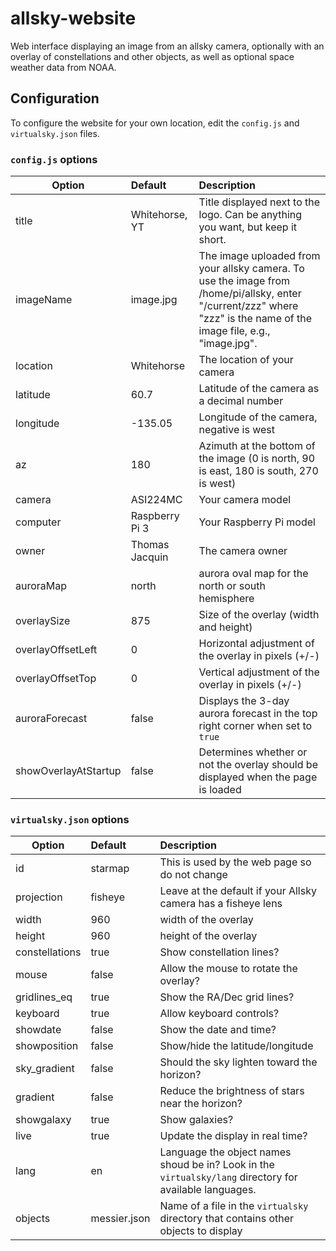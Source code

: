 # allsky-website
Web interface displaying an image from an allsky camera, optionally with an overlay of constellations and other objects, as well as optional space weather data from NOAA.  
  
  

## Configuration

To configure the website for your own location, edit the `config.js` and `virtualsky.json` files.

### `config.js` options

| Option        | Default           | Description  |
| ------------- |:-------------    | :-----|
| title         | Whitehorse, YT    | Title displayed next to the logo.  Can be anything you want, but keep it short. |
| imageName     | image.jpg  | The image uploaded from your allsky camera.  To use the image from /home/pi/allsky, enter "/current/zzz" where "zzz" is the name of the image file, e.g., "image.jpg". |
| location      | Whitehorse        | The location of your camera   |
| latitude      | 60.7              | Latitude of the camera as a decimal number |
| longitude     | -135.05           | Longitude of the camera, negative is west |
| az            | 180               | Azimuth at the bottom of the image (0 is north, 90 is east, 180 is south, 270 is west) |
| camera        | ASI224MC          | Your camera model |
| computer      | Raspberry Pi 3    | Your Raspberry Pi model |
| owner         | Thomas Jacquin    | The camera owner |
| auroraMap     | north             | aurora oval map for the north or south hemisphere |
| overlaySize	| 875               | Size of the overlay (width and height)
| overlayOffsetLeft     | 0             | Horizontal adjustment of the overlay in pixels (+/-) |
| overlayOffsetTop     | 0             | Vertical adjustment of the overlay in pixels (+/-) |
| auroraForecast     | false             | Displays the 3-day aurora forecast in the top right corner when set to `true` |
| showOverlayAtStartup     | false             | Determines whether or not the overlay should be displayed when the page is loaded |

### `virtualsky.json` options

| Option        | Default           | Description  |
| ------------- |:-------------    | :-----|
| id | starmap | This is used by the web page so do not change |
| projection | fisheye | Leave at the default if your Allsky camera has a fisheye lens
| width | 960 | width of the overlay | Width of the sky in the picture, in pixels
| height | 960 | height of the overlay | Height of the sky in the picture, in pixels
| constellations | true | Show constellation lines? |
| mouse | false | Allow the mouse to rotate the overlay? |
| gridlines_eq | true | Show the RA/Dec grid lines? |
| keyboard | true | Allow keyboard controls? | XXXXXXXXXXXX what are they?
| showdate | false | Show the date and time? |
| showposition | false | Show/hide the latitude/longitude |
| sky_gradient | false | Should the sky lighten toward the horizon? |
| gradient | false | Reduce the brightness of stars near the horizon? |
| showgalaxy | true | Show galaxies? |
| live | true | Update the display in real time? |
| lang | en | Language the object names shoud be in? Look in the `virtualsky/lang` directory for available languages. |
| objects | messier.json | Name of a file in the `virtualsky` directory that contains other objects to display |
